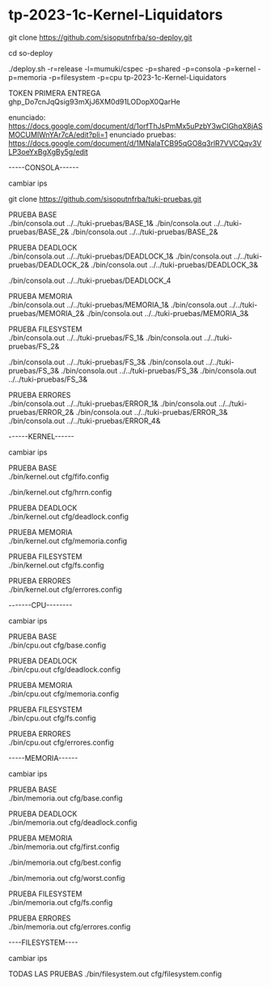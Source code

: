 # tp-2023-1c-Kernel-Liquidators

git clone https://github.com/sisoputnfrba/so-deploy.git

cd so-deploy

./deploy.sh -r=release -l=mumuki/cspec -p=shared -p=consola -p=kernel -p=memoria -p=filesystem -p=cpu tp-2023-1c-Kernel-Liquidators  
  
TOKEN PRIMERA ENTREGA  
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

enunciado: https://docs.google.com/document/d/1orfThJsPmMx5uPzbY3wClGhqX8jASMOCUMlWnYAr7cA/edit?pli=1
enunciado pruebas: https://docs.google.com/document/d/1MNalaTCB95qGO8q3rlR7VVCQqv3VLP3oeYxBgXgBy5g/edit

-----CONSOLA------

cambiar ips

git clone https://github.com/sisoputnfrba/tuki-pruebas.git


PRUEBA BASE  
./bin/consola.out ../../tuki-pruebas/BASE_1& ./bin/consola.out ../../tuki-pruebas/BASE_2& ./bin/consola.out ../../tuki-pruebas/BASE_2&

PRUEBA DEADLOCK  
./bin/consola.out ../../tuki-pruebas/DEADLOCK_1& ./bin/consola.out ../../tuki-pruebas/DEADLOCK_2& ./bin/consola.out ../../tuki-pruebas/DEADLOCK_3&

./bin/consola.out ../../tuki-pruebas/DEADLOCK_4

PRUEBA MEMORIA  
./bin/consola.out ../../tuki-pruebas/MEMORIA_1& ./bin/consola.out ../../tuki-pruebas/MEMORIA_2& ./bin/consola.out ../../tuki-pruebas/MEMORIA_3&

PRUEBA FILESYSTEM  
./bin/consola.out ../../tuki-pruebas/FS_1& ./bin/consola.out ../../tuki-pruebas/FS_2&

./bin/consola.out ../../tuki-pruebas/FS_3& ./bin/consola.out ../../tuki-pruebas/FS_3& ./bin/consola.out ../../tuki-pruebas/FS_3& ./bin/consola.out ../../tuki-pruebas/FS_3&

PRUEBA ERRORES  
./bin/consola.out ../../tuki-pruebas/ERROR_1& ./bin/consola.out ../../tuki-pruebas/ERROR_2& ./bin/consola.out ../../tuki-pruebas/ERROR_3& ./bin/consola.out ../../tuki-pruebas/ERROR_4&

------KERNEL------

cambiar ips

PRUEBA BASE  
./bin/kernel.out cfg/fifo.config

./bin/kernel.out cfg/hrrn.config

PRUEBA DEADLOCK  
./bin/kernel.out cfg/deadlock.config

PRUEBA MEMORIA  
./bin/kernel.out cfg/memoria.config

PRUEBA FILESYSTEM  
./bin/kernel.out cfg/fs.config

PRUEBA ERRORES  
./bin/kernel.out cfg/errores.config

-------CPU--------

cambiar ips

PRUEBA BASE  
./bin/cpu.out cfg/base.config

PRUEBA DEADLOCK  
./bin/cpu.out cfg/deadlock.config

PRUEBA MEMORIA  
./bin/cpu.out cfg/memoria.config

PRUEBA FILESYSTEM  
./bin/cpu.out cfg/fs.config

PRUEBA ERRORES  
./bin/cpu.out cfg/errores.config

-----MEMORIA------

cambiar ips

PRUEBA BASE  
./bin/memoria.out cfg/base.config

PRUEBA DEADLOCK  
./bin/memoria.out cfg/deadlock.config

PRUEBA MEMORIA  
./bin/memoria.out cfg/first.config

./bin/memoria.out cfg/best.config

./bin/memoria.out cfg/worst.config

PRUEBA FILESYSTEM  
./bin/memoria.out cfg/fs.config

PRUEBA ERRORES  
./bin/memoria.out cfg/errores.config

----FILESYSTEM----

cambiar ips

TODAS LAS PRUEBAS
./bin/filesystem.out cfg/filesystem.config
